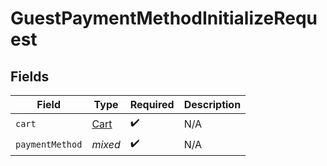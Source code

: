 # GuestPaymentMethodInitializeRequest


## Fields

| Field                               | Type                                | Required                            | Description                         |
| ----------------------------------- | ----------------------------------- | ----------------------------------- | ----------------------------------- |
| `cart`                              | [Cart](../../models/shared/Cart.md) | :heavy_check_mark:                  | N/A                                 |
| `paymentMethod`                     | *mixed*                             | :heavy_check_mark:                  | N/A                                 |